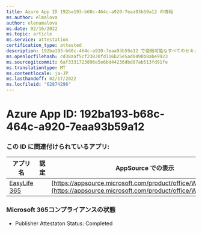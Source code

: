 ```yaml
---
title: Azure App ID 192ba193-b68c-464c-a920-7eaa93b59a12 の情報
ms.author: elmalova
author: elenamalova
ms.date: 02/16/2022
ms.topic: article
ms.service: attestation
certification_type: attested
description: 192ba193-b68c-464c-a920-7eaa93b59a12 で使用可能なすべてのセキュリティおよびコンプライアンス情報。
ms.openlocfilehash: cd38aaf5cf23830fd116b25e5ad0498b8abe9923
ms.sourcegitcommit: 6af3331723896e5e6bd44236dbd87ab513fd91fe
ms.translationtype: MT
ms.contentlocale: ja-JP
ms.lasthandoff: 02/17/2022
ms.locfileid: "62874296"
---
```

# <a name="azure-app-id-192ba193-b68c-464c-a920-7eaa93b59a12"></a>Azure App ID: 192ba193-b68c-464c-a920-7eaa93b59a12


### <a name="apps-associated-with-this-id"></a>この ID に関連付けられているアプリ:
| **アプリ名** | **認定** | **AppSource での表示** |
|--------------|---------------|-----------------------|
| [EasyLife 365](https://docs.microsoft.com/microsoft-365-app-certification/forward/WA200003697) |  | [https://appsource.microsoft.com/product/office/WA200003697](https://appsource.microsoft.com/product/office/WA200003697) |

### <a name="microsoft-365-app-compliance-status"></a>Microsoft 365コンプライアンスの状態
- Publisher Attestaton Status: Completed
